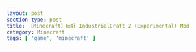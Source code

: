 ```yaml
---
layout: post
section-type: post
title: 【Minecraft】玩好 IndustrialCraft 2 (Experimental) Mod
category: Minecraft
tags: [ 'game', 'minecraft' ]
---
```

